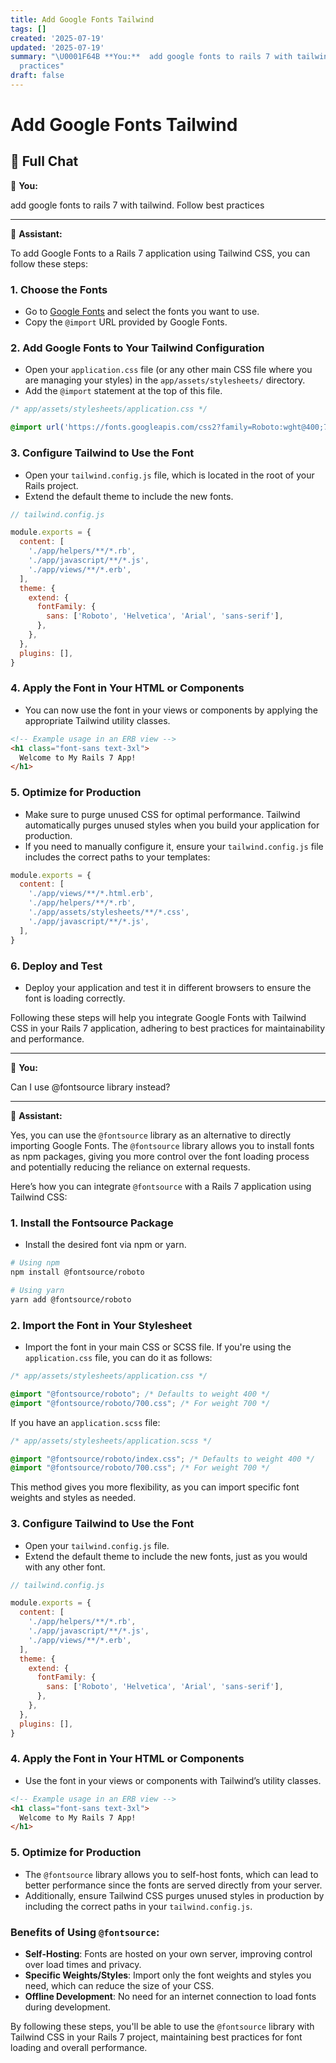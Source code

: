 ```yaml
---
title: Add Google Fonts Tailwind
tags: []
created: '2025-07-19'
updated: '2025-07-19'
summary: "\U0001F64B **You:**  add google fonts to rails 7 with tailwind. Follow best
  practices"
draft: false
---
```


# Add Google Fonts Tailwind

## 🧠 Full Chat

🙋 **You:**

add google fonts to rails 7 with tailwind. Follow best practices

---

🤖 **Assistant:**

To add Google Fonts to a Rails 7 application using Tailwind CSS, you can follow these steps:

### 1. **Choose the Fonts**
   - Go to [Google Fonts](https://fonts.google.com/) and select the fonts you want to use.
   - Copy the `@import` URL provided by Google Fonts.

### 2. **Add Google Fonts to Your Tailwind Configuration**
   - Open your `application.css` file (or any other main CSS file where you are managing your styles) in the `app/assets/stylesheets/` directory.
   - Add the `@import` statement at the top of this file.

   ```css
   /* app/assets/stylesheets/application.css */

   @import url('https://fonts.googleapis.com/css2?family=Roboto:wght@400;700&display=swap');
   ```

### 3. **Configure Tailwind to Use the Font**
   - Open your `tailwind.config.js` file, which is located in the root of your Rails project.
   - Extend the default theme to include the new fonts.

   ```javascript
   // tailwind.config.js

   module.exports = {
     content: [
       './app/helpers/**/*.rb',
       './app/javascript/**/*.js',
       './app/views/**/*.erb',
     ],
     theme: {
       extend: {
         fontFamily: {
           sans: ['Roboto', 'Helvetica', 'Arial', 'sans-serif'],
         },
       },
     },
     plugins: [],
   }
   ```

### 4. **Apply the Font in Your HTML or Components**
   - You can now use the font in your views or components by applying the appropriate Tailwind utility classes.

   ```html
   <!-- Example usage in an ERB view -->
   <h1 class="font-sans text-3xl">
     Welcome to My Rails 7 App!
   </h1>
   ```

### 5. **Optimize for Production**
   - Make sure to purge unused CSS for optimal performance. Tailwind automatically purges unused styles when you build your application for production.
   - If you need to manually configure it, ensure your `tailwind.config.js` file includes the correct paths to your templates:

   ```javascript
   module.exports = {
     content: [
       './app/views/**/*.html.erb',
       './app/helpers/**/*.rb',
       './app/assets/stylesheets/**/*.css',
       './app/javascript/**/*.js',
     ],
   }
   ```

### 6. **Deploy and Test**
   - Deploy your application and test it in different browsers to ensure the font is loading correctly.

Following these steps will help you integrate Google Fonts with Tailwind CSS in your Rails 7 application, adhering to best practices for maintainability and performance.

---

🙋 **You:**

Can I use @fontsource library instead?

---

🤖 **Assistant:**

Yes, you can use the `@fontsource` library as an alternative to directly importing Google Fonts. The `@fontsource` library allows you to install fonts as npm packages, giving you more control over the font loading process and potentially reducing the reliance on external requests.

Here’s how you can integrate `@fontsource` with a Rails 7 application using Tailwind CSS:

### 1. **Install the Fontsource Package**
   - Install the desired font via npm or yarn.

   ```bash
   # Using npm
   npm install @fontsource/roboto

   # Using yarn
   yarn add @fontsource/roboto
   ```

### 2. **Import the Font in Your Stylesheet**
   - Import the font in your main CSS or SCSS file. If you're using the `application.css` file, you can do it as follows:

   ```css
   /* app/assets/stylesheets/application.css */

   @import "@fontsource/roboto"; /* Defaults to weight 400 */
   @import "@fontsource/roboto/700.css"; /* For weight 700 */
   ```

   If you have an `application.scss` file:

   ```scss
   /* app/assets/stylesheets/application.scss */

   @import "@fontsource/roboto/index.css"; /* Defaults to weight 400 */
   @import "@fontsource/roboto/700.css"; /* For weight 700 */
   ```

   This method gives you more flexibility, as you can import specific font weights and styles as needed.

### 3. **Configure Tailwind to Use the Font**
   - Open your `tailwind.config.js` file.
   - Extend the default theme to include the new fonts, just as you would with any other font.

   ```javascript
   // tailwind.config.js

   module.exports = {
     content: [
       './app/helpers/**/*.rb',
       './app/javascript/**/*.js',
       './app/views/**/*.erb',
     ],
     theme: {
       extend: {
         fontFamily: {
           sans: ['Roboto', 'Helvetica', 'Arial', 'sans-serif'],
         },
       },
     },
     plugins: [],
   }
   ```

### 4. **Apply the Font in Your HTML or Components**
   - Use the font in your views or components with Tailwind’s utility classes.

   ```html
   <!-- Example usage in an ERB view -->
   <h1 class="font-sans text-3xl">
     Welcome to My Rails 7 App!
   </h1>
   ```

### 5. **Optimize for Production**
   - The `@fontsource` library allows you to self-host fonts, which can lead to better performance since the fonts are served directly from your server.
   - Additionally, ensure Tailwind CSS purges unused styles in production by including the correct paths in your `tailwind.config.js`.

### Benefits of Using `@fontsource`:
- **Self-Hosting**: Fonts are hosted on your own server, improving control over load times and privacy.
- **Specific Weights/Styles**: Import only the font weights and styles you need, which can reduce the size of your CSS.
- **Offline Development**: No need for an internet connection to load fonts during development.

By following these steps, you'll be able to use the `@fontsource` library with Tailwind CSS in your Rails 7 project, maintaining best practices for font loading and overall performance.